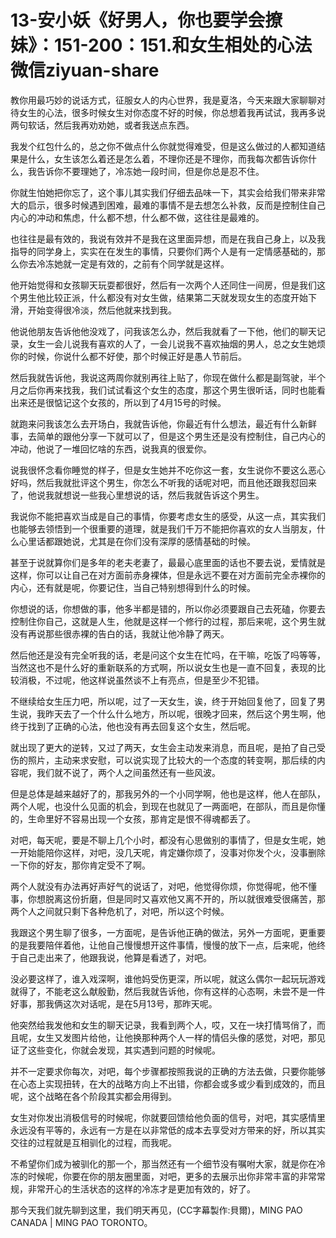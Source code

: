 # 13-安小妖《好男人，你也要学会撩妹》：151-200：151.和女生相处的心法微信ziyuan-share

教你用最巧妙的说话方式，征服女人的内心世界，我是夏洛，今天来跟大家聊聊对待女生的心法，很多时候女生对你态度不好的时候，你总想着我再试试，我再多说两句软话，然后我再劝劝她，或者我送点东西。

我发个红包什么的，总之你不做点什么你就觉得难受，但是这么做过的人都知道结果是什么，女生该怎么着还是怎么着，不理你还是不理你，而我每次都告诉你什么，我告诉你不要理她了，冷冻她一段时间，但是你总是忍不住。

你就生怕她把你忘了，这个事儿其实我们仔细去品味一下，其实会给我们带来非常大的启示，很多时候遇到困难，最难的事情不是去想怎么补救，反而是控制住自己内心的冲动和焦虑，什么都不想，什么都不做，这往往是最难的。

也往往是最有效的，我说有效并不是我在这里面异想，而是在我自己身上，以及我指导的同学身上，实实在在发生的事情，只要你们两个人是有一定情感基础的，那么你去冷冻她就一定是有效的，之前有个同学就是这样。

他开始觉得和女孩聊天玩耍都很好，然后有一次两个人还同住一间房，但是我们这个男生他比较正派，什么都没有对女生做，结果第二天就发现女生的态度开始下滑，开始变得很冷淡，然后他就来找到我。

他说他朋友告诉他他没戏了，问我该怎么办，然后我就看了一下他，他们的聊天记录，女生一会儿说我有喜欢的人了，一会儿说我不喜欢抽烟的男人，总之女生她烦你的时候，你说什么都不好使，那个时候正好是愚人节前后。

然后我就告诉他，我说这两周你就别再往上贴了，你现在做什么都是副驾驶，半个月之后你再来找我，我们试试看这个女生的态度，那这个男生很听话，同时也能看出来还是很惦记这个女孩的，所以到了4月15号的时候。

就跑来问我该怎么去开场白，我就告诉他，你最近有什么想法，最近有什么新鲜事，去简单的跟他分享一下就可以了，但是这个男生还是没有控制住，自己内心的冲动，他说了一堆回忆啥的东西，说我真的很爱你。

说我很怀念看你睡觉的样子，但是女生她并不吃你这一套，女生说你不要这么恶心好吗，然后我就批评这个男生，你怎么不听我的话呢对吧，而且他还跟我怼回来了，他说我就想说一些我心里想说的话，然后我就告诉这个男生。

我说你不能把喜欢当成是自己的事情，你要考虑女生的感受，从这一点，其实我们也能够去领悟到一个很重要的道理，就是我们千万不能把你喜欢的女人当朋友，什么心里话都跟她说，尤其是在你们没有深厚的感情基础的时候。

甚至于说就算你们是多年的老夫老妻了，最最心底里面的话也不要去说，爱情就是这样，你可以让自己在对方面前赤身裸体，但是永远不要在对方面前完全赤裸你的内心，还有就是呢，你要记住，当自己特别想得到什么的时候。

你想说的话，你想做的事，他多半都是错的，所以你必须要跟自己去死磕，你要去控制住你自己，这就是人生，他就是这样一个修行的过程，那后来呢，这个男生就没有再说那些很赤裸的告白的话，我就让他冷静了两天。

然后他还是没有完全听我的话，老是问这个女生在忙吗，在干嘛，吃饭了吗等等，当然这也不是什么好的重新联系的方式啊，所以说女生也是一直不回复，表现的比较消极，不过呢，他这样说虽然谈不上有亮点，但是至少不犯错。

不继续给女生压力吧，所以呢，过了一天女生，诶，终于开始回复他了，回复了男生说，我昨天去了一个什么什么地方，所以呢，很晚才回来，然后这个男生啊，他终于找到了正确的心法，他也没有再去回复这个女生，然后呢。

就出现了更大的逆转，又过了两天，女生会主动发来消息，而且呢，是拍了自己受伤的照片，主动来求安慰，可以说实现了比较大的一个态度的转变啊，那后续的内容呢，我们就不说了，两个人之间虽然还有一些风波。

但是总体是越来越好了的，那我另外的一个小同学啊，他也是这样，他人在部队，两个人呢，也没什么见面的机会，到现在也就见了一两面吧，在部队，而且是你懂的，生命里好不容易出现一个女孩，那肯定是恨不得魂都丢了。

对吧，每天呢，要是不聊上几个小时，都没有心思做别的事情了，但是女生呢，她一开始能陪你这样，对吧，没几天呢，肯定嫌你烦了，没事对你发个火，没事删除一下你的好友，那你肯定受不了啊。

两个人就没有办法再好声好气的说话了，对吧，他觉得你烦，你觉得呢，他不懂事，你想脱离这份折磨，但是同时又喜欢他又离不开的，所以就很难受很痛苦，那两个人之间就只剩下各种危机了，对吧，所以这个时候。

我跟这个男生聊了很多，一方面呢，是告诉他正确的做法，另外一方面呢，更重要的是我要陪伴着他，让他自己慢慢想开这件事情，慢慢的放下一点，后来呢，他终于自己走出来了，他跟我说，他算是看透了，对吧。

没必要这样了，谁入戏深啊，谁他妈受伤更深，所以呢，就这么偶尔一起玩玩游戏就得了，不能老这么献殷勤，然后我就告诉他，你有这样的心态啊，未尝不是一件好事，那我俩这次对话呢，是在5月13号，那昨天呢。

他突然给我发他和女生的聊天记录，我看到两个人，哎，又在一块打情骂俏了，而且呢，女生又发图片给他，让他换那种两个人一样的情侣头像的感觉，对吧，那见证了这些变化，你就会发现，其实遇到问题的时候呢。

并不一定要求你每次，对吧，每个步骤都按照我说的正确的方法去做，只要你能够在心态上实现扭转，在大的战略方向上不出错，你都会或多或少看到成效的，而且呢，这个战略在各个阶段其实都会用得到。

女生对你发出消极信号的时候呢，你就要回馈给他负面的信号，对吧，其实感情里永远没有平等的，永远有一方是在以非常低的成本去享受对方带来的好，所以其实交往的过程就是互相驯化的过程，而我呢。

不希望你们成为被驯化的那一个，那当然还有一个细节没有嘱咐大家，就是你在冷冻的时候呢，你要在你的朋友圈里面，对吧，更多的去展示出你非常丰富的非常常规，非常开心的生活状态的这样的冷冻才是更加有效的，好了。

那今天我们就先聊到这里，我们明天再见，(CC字幕製作:貝爾)，MING PAO CANADA | MING PAO TORONTO。

